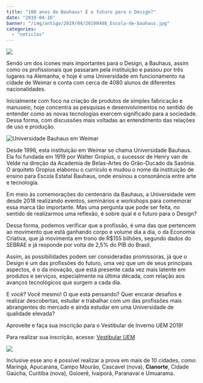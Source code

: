 ```yaml
---
title: "100 anos de Bauhaus! E o futuro para o Design?"
date: "2019-04-16"
banner: "/img/antigo/2019/04/20190408_Escola-de-bauhaus.jpg"
categories: 
  - "noticias"
---
```


![](/img/antigo/2019/04/20190408_Escola-de-bauhaus.jpg)

Sendo um dos ícones mais importantes para o Design, a Bauhaus, assim como os profissionais que passaram pela instituição e passou por três lugares na Alemanha, e hoje é uma Universidade em funcionamento na cidade de Weimar e conta com cerca de 4080 alunos de diferentes nacionalidades.

Inicialmente com foco na criação de produtos de simples fabricação e manuseio, hoje concentra as pesquisas e desenvolvimentos no sentido de entender como as novas tecnologias exercem significado para a sociedade. Dessa forma, com discussões mais voltadas ao entendimento das relações de uso e produção.

![Universidade Bauhaus em Weimar](https://www.dw.com/image/16279113_303.jpg)

Desde 1996, esta instituição em Weimar se chama Universidade Bauhaus. Ela foi fundada em 1919 por Walter Gropius, o sucessor de Henry van de Velde na direção da Academia de Belas-Artes do Grão-Ducado da Saxônia. O arquiteto Gropius elaborou o currículo e mudou o nome da instituição de ensino para Escola Estatal Bauhaus, onde ensinou a consonância entre arte e tecnologia.

Em meio às comemorações do centenário da Bauhaus, a Universidade vem desde 2018 realizando eventos, seminários e workshops para comemorar essa marca tão importante. Mas uma pergunta que pode ser feita, no sentido de realizarmos uma reflexão, é sobre qual é o futuro para o Design?

Dessa forma, podemos verificar que a profissão, é uma das que pertencem ao movimento que está ganhando corpo e volume dia a dia, o da Economia Criativa, que já movimenta em trono de R$155 bilhões, segundo dados do SEBRAE e já responde por volta de 2,5% do PIB do Brasil.

Assim, as possibilidades podem ser consideradas promissoras, já que o Design é um das profissões do futuro, uma vez que um de seus principais aspectos, é o da inovação, que está presente cada vez mais latente em produtos e serviços, especialmente na última década, com relação aos avanços tecnológicos que surgem a cada dia.

E você? Você mesmo! O que está pensando? Quer encarar desafios e realizar descobertas, estudar e trabalhar com um das profissões mais abrangentes do mercado e ainda estudar em uma Universidade de qualidade elevada?

Aproveite e faça sua inscrição para o Vestibular de Inverno UEM 2019!

Para realizar sua inscrição, acesse: [Vestibular UEM](http://www.vestibular.uem.br/)

![](https://www.npd.uem.br/cvu/images/vestibular_mudou.png)

Inclusive esse ano é possível realizar a prova em mais de 10 cidades, como: Maringá, Apucarana, Campo Mourão, Cascavel (nova), **Cianorte**, Cidade Gaúcha, Curitiba (nova), Goioerê, Ivaiporã, Paranavaí e Umuarama.
